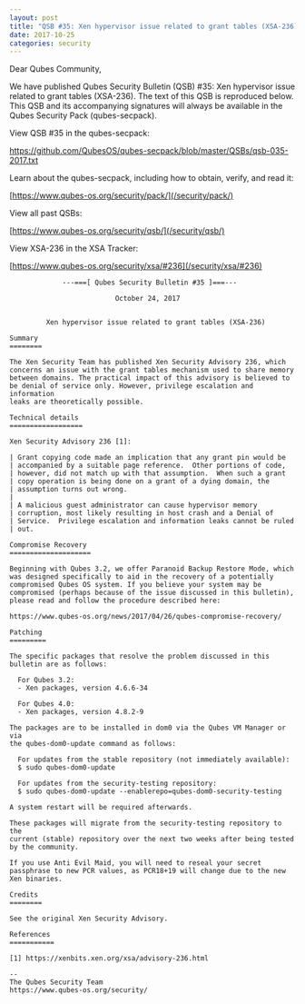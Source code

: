 ```yaml
---
layout: post
title: "QSB #35: Xen hypervisor issue related to grant tables (XSA-236)"
date: 2017-10-25
categories: security
---
```


Dear Qubes Community,

We have published Qubes Security Bulletin (QSB) #35:
Xen hypervisor issue related to grant tables (XSA-236).
The text of this QSB is reproduced below. This QSB and its accompanying
signatures will always be available in the Qubes Security Pack (qubes-secpack).

View QSB #35 in the qubes-secpack:

<https://github.com/QubesOS/qubes-secpack/blob/master/QSBs/qsb-035-2017.txt>

Learn about the qubes-secpack, including how to obtain, verify, and read it:

[https://www.qubes-os.org/security/pack/](/security/pack/)

View all past QSBs:

[https://www.qubes-os.org/security/qsb/](/security/qsb/)

View XSA-236 in the XSA Tracker:

[https://www.qubes-os.org/security/xsa/#236](/security/xsa/#236)



```
             ---===[ Qubes Security Bulletin #35 ]===---

                          October 24, 2017


         Xen hypervisor issue related to grant tables (XSA-236)

Summary
========

The Xen Security Team has published Xen Security Advisory 236, which
concerns an issue with the grant tables mechanism used to share memory
between domains. The practical impact of this advisory is believed to
be denial of service only. However, privilege escalation and information
leaks are theoretically possible.

Technical details
==================

Xen Security Advisory 236 [1]:

| Grant copying code made an implication that any grant pin would be
| accompanied by a suitable page reference.  Other portions of code,
| however, did not match up with that assumption.  When such a grant
| copy operation is being done on a grant of a dying domain, the
| assumption turns out wrong.
|
| A malicious guest administrator can cause hypervisor memory
| corruption, most likely resulting in host crash and a Denial of
| Service.  Privilege escalation and information leaks cannot be ruled
| out.

Compromise Recovery
====================

Beginning with Qubes 3.2, we offer Paranoid Backup Restore Mode, which
was designed specifically to aid in the recovery of a potentially
compromised Qubes OS system. If you believe your system may be
compromised (perhaps because of the issue discussed in this bulletin),
please read and follow the procedure described here:

https://www.qubes-os.org/news/2017/04/26/qubes-compromise-recovery/

Patching
=========

The specific packages that resolve the problem discussed in this
bulletin are as follows:

  For Qubes 3.2:
  - Xen packages, version 4.6.6-34

  For Qubes 4.0:
  - Xen packages, version 4.8.2-9

The packages are to be installed in dom0 via the Qubes VM Manager or via
the qubes-dom0-update command as follows:

  For updates from the stable repository (not immediately available):
  $ sudo qubes-dom0-update

  For updates from the security-testing repository:
  $ sudo qubes-dom0-update --enablerepo=qubes-dom0-security-testing

A system restart will be required afterwards.

These packages will migrate from the security-testing repository to the
current (stable) repository over the next two weeks after being tested
by the community.

If you use Anti Evil Maid, you will need to reseal your secret
passphrase to new PCR values, as PCR18+19 will change due to the new
Xen binaries.

Credits
========

See the original Xen Security Advisory.

References
===========

[1] https://xenbits.xen.org/xsa/advisory-236.html

-- 
The Qubes Security Team
https://www.qubes-os.org/security/
```

